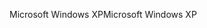 <span data-ttu-id="3548a-101">Microsoft Windows XP</span><span class="sxs-lookup"><span data-stu-id="3548a-101">Microsoft Windows XP</span></span>